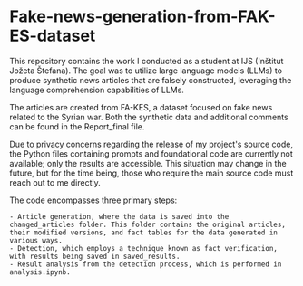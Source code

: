 # Fake-news-generation-from-FAK-ES-dataset
This repository contains the work I conducted as a student at IJS (Inštitut Jožeta Štefana). The goal was to utilize large language models (LLMs) to produce synthetic news articles that are falsely constructed, leveraging the language comprehension capabilities of LLMs.

The articles are created from FA-KES, a dataset focused on fake news related to the Syrian war. Both the synthetic data and additional comments can be found in the Report_final file.

Due to privacy concerns regarding the release of my project's source code, the Python files containing prompts and foundational code are currently not available; only the results are accessible. This situation may change in the future, but for the time being, those who require the main source code must reach out to me directly.

The code encompasses three primary steps:

    - Article generation, where the data is saved into the changed_articles folder. This folder contains the original articles, their modified versions, and fact tables for the data generated in various ways.
    - Detection, which employs a technique known as fact verification, with results being saved in saved_results.
    - Result analysis from the detection process, which is performed in analysis.ipynb.



